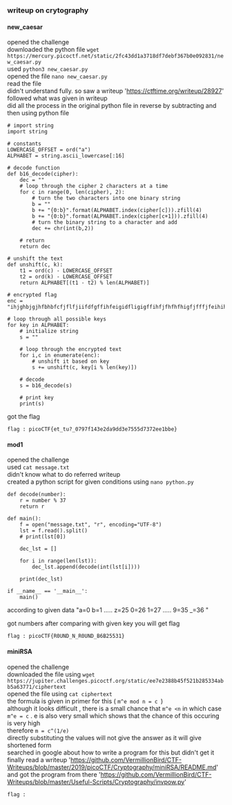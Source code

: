 ### writeup on crytography

#### new_caesar

opened the challenge     
downloaded the python file `wget https://mercury.picoctf.net/static/2fc43dd1a3718df7debf367b0e092831/new_caesar.py`    
used `python3 new_caesar.py`        
opened the file `nano new_caesar.py`     
read the file       
didn't understand fully. so saw a writeup 'https://ctftime.org/writeup/28927'     
followed what was given in writeup      
did all the process in the original python file in reverse by subtracting and then using python file      
```
# import string
import string

# constants
LOWERCASE_OFFSET = ord("a")
ALPHABET = string.ascii_lowercase[:16]

# decode function
def b16_decode(cipher):
    dec = ""
    # loop through the cipher 2 characters at a time
    for c in range(0, len(cipher), 2):
        # turn the two characters into one binary string
        b = ""
        b += "{0:b}".format(ALPHABET.index(cipher[c])).zfill(4)
        b += "{0:b}".format(ALPHABET.index(cipher[c+1])).zfill(4)
        # turn the binary string to a character and add
        dec += chr(int(b,2))
    
    # return
    return dec

# unshift the text
def unshift(c, k):
    t1 = ord(c) - LOWERCASE_OFFSET
    t2 = ord(k) - LOWERCASE_OFFSET
    return ALPHABET[(t1 - t2) % len(ALPHABET)]

# encrypted flag
enc = "ihjghbjgjhfbhbfcfjflfjiifdfgffihfeigidfligigffihfjfhfhfhigfjfffjfeihihfdieieih"

# loop through all possible keys
for key in ALPHABET:
    # initialize string
    s = ""

    # loop through the encrypted text
    for i,c in enumerate(enc):
        # unshift it based on key
        s += unshift(c, key[i % len(key)])

    # decode
    s = b16_decode(s)

    # print key
    print(s)
```
got the flag 
```
flag : picoCTF{et_tu?_0797f143e2da9dd3e7555d7372ee1bbe}
```


####  mod1

opened the challenge   
used `cat message.txt`     
didn't know what to do referred writeup     
created a python script for given conditions using `nano python.py`      
```
def decode(number):
    r = number % 37
    return r

def main():
    f = open("message.txt", "r", encoding="UTF-8")
    lst = f.read().split()
    # print(lst[0])

    dec_lst = []

    for i in range(len(lst)):
        dec_lst.append(decode(int(lst[i])))

    print(dec_lst)

if __name__ == '__main__':
    main()
```
according to given data "a=0  b=1 ..... z=25 0=26 1=27 ..... 9=35  _=36 "     

got numbers after comparing with given key you will get flag      
```
flag : picoCTF{R0UND_N_R0UND_B6B25531}
```

#### miniRSA

opened the challenge      
downloaded the file using `wget https://jupiter.challenges.picoctf.org/static/ee7e2388b45f521b285334abb5a63771/ciphertext`    
opened the file using `cat ciphertext`     
the formula is given in primer for this ( `m^e mod n = c `)     
although it looks difficult , there is a small chance that `m^e <n`  in which case `m^e = c` . e is also very small which shows that the chance of this occuring is very high       
therefore `m = c^(1/e)`      
directly substituting the values will not give the answer as it will give shortened form     
searched in google about how to write a program for this but didn't get it          
finally read a writeup  'https://github.com/VermillionBird/CTF-Writeups/blob/master/2019/picoCTF/Cryptography/miniRSA/README.md' and got the program from there 'https://github.com/VermillionBird/CTF-Writeups/blob/master/Useful-Scripts/Cryptography/invpow.py'     

```
flag : 
```
